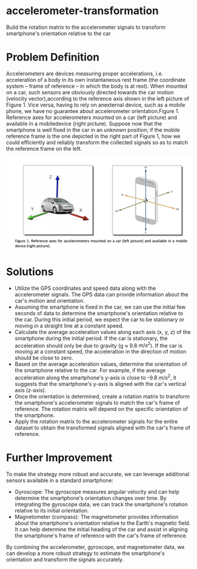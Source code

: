 # accelerometer-transformation
Build the rotation matrix to the accelerometer signals to transform smartphone's orientation relative to the car

# Problem Definition
Accelerometers are devices measuring proper accelerations, i.e. acceleration of a body in its own instantaneous rest frame (the coordinate system – frame of reference – in which the body is at rest).
When mounted on a car, such sensors are obviously directed towards the car motion (velocity vector),according to the reference axis shown in the left picture of Figure 1. Vice versa, having to rely on anexternal device, such as a mobile phone, we have no guarantee about accelerometer orientation.Figure 1. Reference axes for accelerometers mounted on a car (left picture) and available in a mobiledevice (right picture).
Suppose now that the smartphone is well fixed in the car in an unknown position; if the mobile reference frame is the one depicted in the right part of Figure 1, how we could efficiently and reliably transform the collected signals so as to match the reference frame on the left.

![Figure](./img/figure.png)

# Solutions
* Utilize the GPS coordinates and speed data along with the accelerometer signals. The GPS data can provide information about the car's motion and orientation.
* Assuming the smartphone is fixed in the car, we can use the initial few seconds of data to determine the smartphone's orientation relative to the car. During this initial period, we expect the car to be stationary or moving in a straight line at a constant speed.
* Calculate the average acceleration values along each axis (x, y, z) of the smartphone during the initial period. If the car is stationary, the acceleration should only be due to gravity (g ≈ 9.8 $m/s^2$). If the car is moving at a constant speed, the acceleration in the direction of motion should be close to zero.
* Based on the average acceleration values, determine the orientation of the smartphone relative to the car. For example, if the average acceleration along the smartphone's y-axis is close to -9.8 $m/s^2$, it suggests that the smartphone's y-axis is aligned with the car's vertical axis (z-axis).
* Once the orientation is determined, create a rotation matrix to transform the smartphone's accelerometer signals to match the car's frame of reference. The rotation matrix will depend on the specific orientation of the smartphone.
* Apply the rotation matrix to the accelerometer signals for the entire dataset to obtain the transformed signals aligned with the car's frame of reference.

# Further Improvement
To make the strategy more robust and accurate, we can leverage additional sensors available in a standard smartphone:

* Gyroscope: The gyroscope measures angular velocity and can help determine the smartphone's orientation changes over time. By integrating the gyroscope data, we can track the smartphone's rotation relative to its initial orientation.
* Magnetometer (compass): The magnetometer provides information about the smartphone's orientation relative to the Earth's magnetic field. It can help determine the initial heading of the car and assist in aligning the smartphone's frame of reference with the car's frame of reference.

By combining the accelerometer, gyroscope, and magnetometer data, we can develop a more robust strategy to estimate the smartphone's orientation and transform the signals accurately.
